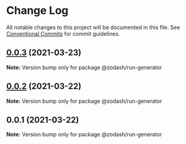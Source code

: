 # Change Log

All notable changes to this project will be documented in this file.
See [Conventional Commits](https://conventionalcommits.org) for commit guidelines.

## [0.0.3](https://github.com/zcorky/zodash/compare/@zodash/run-generator@0.0.2...@zodash/run-generator@0.0.3) (2021-03-23)

**Note:** Version bump only for package @zodash/run-generator





## [0.0.2](https://github.com/zcorky/zodash/compare/@zodash/run-generator@0.0.1...@zodash/run-generator@0.0.2) (2021-03-22)

**Note:** Version bump only for package @zodash/run-generator





## 0.0.1 (2021-03-22)

**Note:** Version bump only for package @zodash/run-generator
